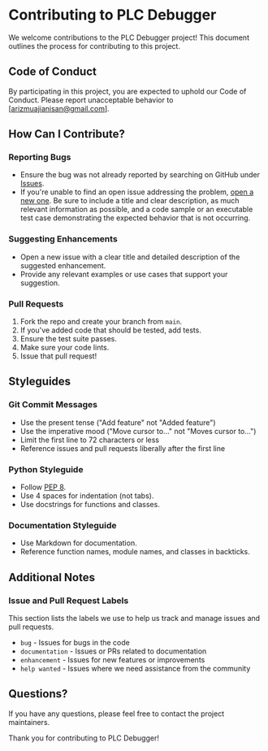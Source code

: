 # Contributing to PLC Debugger

We welcome contributions to the PLC Debugger project! This document outlines the process for contributing to this project.

## Code of Conduct

By participating in this project, you are expected to uphold our Code of Conduct. Please report unacceptable behavior to [arizmuajianisan@gmail.com].

## How Can I Contribute?

### Reporting Bugs

- Ensure the bug was not already reported by searching on GitHub under [Issues](https://github.com/yourusername/plc-debugger/issues).
- If you're unable to find an open issue addressing the problem, [open a new one](https://github.com/yourusername/plc-debugger/issues/new). Be sure to include a title and clear description, as much relevant information as possible, and a code sample or an executable test case demonstrating the expected behavior that is not occurring.

### Suggesting Enhancements

- Open a new issue with a clear title and detailed description of the suggested enhancement.
- Provide any relevant examples or use cases that support your suggestion.

### Pull Requests

1. Fork the repo and create your branch from `main`.
2. If you've added code that should be tested, add tests.
3. Ensure the test suite passes.
4. Make sure your code lints.
5. Issue that pull request!

## Styleguides

### Git Commit Messages

- Use the present tense ("Add feature" not "Added feature")
- Use the imperative mood ("Move cursor to..." not "Moves cursor to...")
- Limit the first line to 72 characters or less
- Reference issues and pull requests liberally after the first line

### Python Styleguide

- Follow [PEP 8](https://www.python.org/dev/peps/pep-0008/).
- Use 4 spaces for indentation (not tabs).
- Use docstrings for functions and classes.

### Documentation Styleguide

- Use Markdown for documentation.
- Reference function names, module names, and classes in backticks.

## Additional Notes

### Issue and Pull Request Labels

This section lists the labels we use to help us track and manage issues and pull requests.

* `bug` - Issues for bugs in the code
* `documentation` - Issues or PRs related to documentation
* `enhancement` - Issues for new features or improvements
* `help wanted` - Issues where we need assistance from the community

## Questions?

If you have any questions, please feel free to contact the project maintainers.

Thank you for contributing to PLC Debugger!
